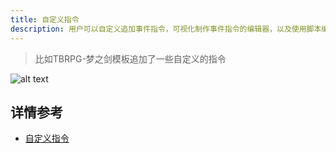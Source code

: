 ```yaml
---
title: 自定义指令
description: 用户可以自定义追加事件指令，可视化制作事件指令的编辑器，以及使用脚本编写相关的逻辑。
---
```


> 比如TBRPG-梦之剑模板追加了一些自定义的指令

![alt text](https://cdn.gcw.wiki/gcw/image/zh_hans/getting-started/15.event/1.index/image-7.png)

## 详情参考

- [自定义指令](/zh_hans/getting-started/edit/commands)
